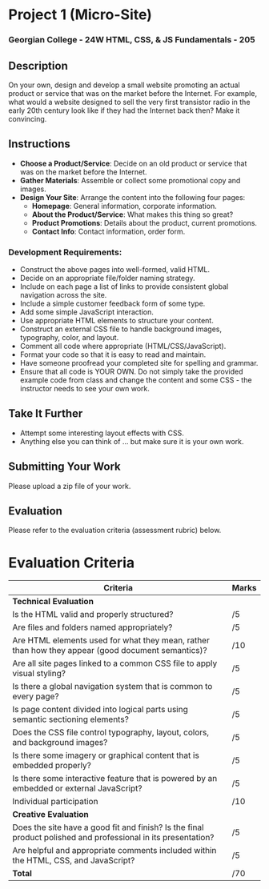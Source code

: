 # Project 1 (Micro-Site)
### Georgian College - 24W HTML, CSS, & JS Fundamentals - 205

## Description
On your own, design and develop a small website promoting an actual product or service that was on the market before the Internet. For example, what would a website designed to sell the very first transistor radio in the early 20th century look like if they had the Internet back then? Make it convincing.

## Instructions
- **Choose a Product/Service**: Decide on an old product or service that was on the market before the Internet.
- **Gather Materials**: Assemble or collect some promotional copy and images.
- **Design Your Site**: Arrange the content into the following four pages:
  - **Homepage**: General information, corporate information.
  - **About the Product/Service**: What makes this thing so great?
  - **Product Promotions**: Details about the product, current promotions.
  - **Contact Info**: Contact information, order form.

### Development Requirements:
- Construct the above pages into well-formed, valid HTML.
- Decide on an appropriate file/folder naming strategy.
- Include on each page a list of links to provide consistent global navigation across the site.
- Include a simple customer feedback form of some type.
- Add some simple JavaScript interaction.
- Use appropriate HTML elements to structure your content.
- Construct an external CSS file to handle background images, typography, color, and layout.
- Comment all code where appropriate (HTML/CSS/JavaScript).
- Format your code so that it is easy to read and maintain.
- Have someone proofread your completed site for spelling and grammar.
- Ensure that all code is YOUR OWN. Do not simply take the provided example code from class and change the content and some CSS - the instructor needs to see your own work.

## Take It Further
- Attempt some interesting layout effects with CSS.
- Anything else you can think of … but make sure it is your own work.

## Submitting Your Work
Please upload a zip file of your work.

## Evaluation
Please refer to the evaluation criteria (assessment rubric) below.

# Evaluation Criteria

| Criteria | Marks |
|----------|-------|
| **Technical Evaluation** | |
| Is the HTML valid and properly structured? | /5 |
| Are files and folders named appropriately? | /5 |
| Are HTML elements used for what they mean, rather than how they appear (good document semantics)? | /10 |
| Are all site pages linked to a common CSS file to apply visual styling? | /5 |
| Is there a global navigation system that is common to every page? | /5 |
| Is page content divided into logical parts using semantic sectioning elements? | /5 |
| Does the CSS file control typography, layout, colors, and background images? | /5 |
| Is there some imagery or graphical content that is embedded properly? | /5 |
| Is there some interactive feature that is powered by an embedded or external JavaScript? | /5 |
| Individual participation | /10 |
| **Creative Evaluation** | |
| Does the site have a good fit and finish? Is the final product polished and professional in its presentation? | /5 |
| Are helpful and appropriate comments included within the HTML, CSS, and JavaScript? | /5 |
| **Total** | /70 |
